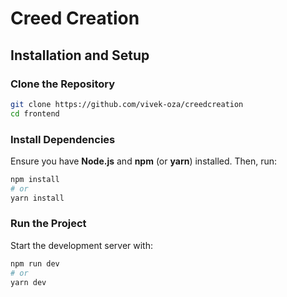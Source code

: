 # Creed Creation

## Installation and Setup

### Clone the Repository
```sh
git clone https://github.com/vivek-oza/creedcreation
cd frontend
```

### Install Dependencies
Ensure you have **Node.js** and **npm** (or **yarn**) installed. Then, run:
```sh
npm install
# or
yarn install
```

### Run the Project
Start the development server with:
```sh
npm run dev
# or
yarn dev
```

